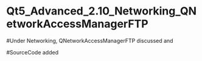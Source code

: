# Qt5_Advanced_2.10_Networking_QNetworkAccessManagerFTP

#Under Networking, QNetworkAccessManagerFTP discussed and

#SourceCode added
